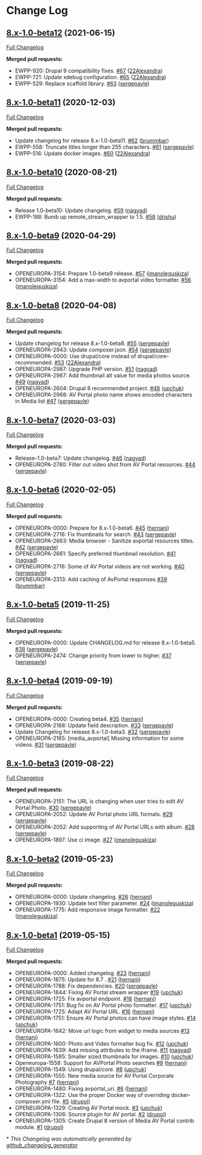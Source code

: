 # Change Log

## [8.x-1.0-beta12](https://github.com/openeuropa/media_avportal/tree/8.x-1.0-beta12) (2021-06-15)
[Full Changelog](https://github.com/openeuropa/media_avportal/compare/8.x-1.0-beta11...8.x-1.0-beta12)

**Merged pull requests:**

- EWPP-920: Drupal 9 compatibility fixes. [\#67](https://github.com/openeuropa/media_avportal/pull/67) ([22Alexandra](https://github.com/22Alexandra))
- EWPP-721: Update xdebug configuration. [\#65](https://github.com/openeuropa/media_avportal/pull/65) ([22Alexandra](https://github.com/22Alexandra))
- EWPP-529: Replace scaffold library. [\#63](https://github.com/openeuropa/media_avportal/pull/63) ([sergepavle](https://github.com/sergepavle))

## [8.x-1.0-beta11](https://github.com/openeuropa/media_avportal/tree/8.x-1.0-beta11) (2020-12-03)
[Full Changelog](https://github.com/openeuropa/media_avportal/compare/8.x-1.0-beta10...8.x-1.0-beta11)

**Merged pull requests:**

- Update changelog for release 8.x-1.0-beta11. [\#62](https://github.com/openeuropa/media_avportal/pull/62) ([brummbar](https://github.com/brummbar))
- EWPP-558: Truncate titles longer than 255 characters. [\#61](https://github.com/openeuropa/media_avportal/pull/61) ([sergepavle](https://github.com/sergepavle))
- EWPP-516: Update docker images. [\#60](https://github.com/openeuropa/media_avportal/pull/60) ([22Alexandra](https://github.com/22Alexandra))

## [8.x-1.0-beta10](https://github.com/openeuropa/media_avportal/tree/8.x-1.0-beta10) (2020-08-21)
[Full Changelog](https://github.com/openeuropa/media_avportal/compare/8.x-1.0-beta9...8.x-1.0-beta10)

**Merged pull requests:**

- Release 1.0-beta10: Update changelog. [\#59](https://github.com/openeuropa/media_avportal/pull/59) ([nagyad](https://github.com/nagyad))
- EWPP-188: Bumb up remote\_stream\_wrapper to 1.5. [\#58](https://github.com/openeuropa/media_avportal/pull/58) ([drishu](https://github.com/drishu))

## [8.x-1.0-beta9](https://github.com/openeuropa/media_avportal/tree/8.x-1.0-beta9) (2020-04-29)

[Full Changelog](https://github.com/openeuropa/media_avportal/compare/8.x-1.0-beta8...8.x-1.0-beta9)

**Merged pull requests:**

- OPENEUROPA-3154: Prepare 1.0-beta9 release. [\#57](https://github.com/openeuropa/media_avportal/pull/57) ([imanoleguskiza](https://github.com/imanoleguskiza))
- OPENEUROPA-3154: Add a max-width to avportal video formatter. [\#56](https://github.com/openeuropa/media_avportal/pull/56) ([imanoleguskiza](https://github.com/imanoleguskiza))

## [8.x-1.0-beta8](https://github.com/openeuropa/media_avportal/tree/8.x-1.0-beta8) (2020-04-08)

[Full Changelog](https://github.com/openeuropa/media_avportal/compare/8.x-1.0-beta7...8.x-1.0-beta8)

**Merged pull requests:**

- Update changelog for release 8.x-1.0-beta8. [\#55](https://github.com/openeuropa/media_avportal/pull/55) ([sergepavle](https://github.com/sergepavle))
- OPENEUROPA-2943: Update composer.json. [\#54](https://github.com/openeuropa/media_avportal/pull/54) ([sergepavle](https://github.com/sergepavle))
- OPENEUROPA-0000: Use drupal/core instead of drupal/core-recommended. [\#53](https://github.com/openeuropa/media_avportal/pull/53) ([22Alexandra](https://github.com/22Alexandra))
- OPENEUROPA-2987: Upgrade PHP version. [\#51](https://github.com/openeuropa/media_avportal/pull/51) ([nagyad](https://github.com/nagyad))
- OPENEUROPA-2967: Add thumbnail alt value for media photos source. [\#49](https://github.com/openeuropa/media_avportal/pull/49) ([nagyad](https://github.com/nagyad))
- OPENEUROPA-2604: Drupal 8 recommended project. [\#48](https://github.com/openeuropa/media_avportal/pull/48) ([upchuk](https://github.com/upchuk))
- OPENEUROPA-2968: AV Portal photo name shows encoded characters in Media list [\#47](https://github.com/openeuropa/media_avportal/pull/47) ([sergepavle](https://github.com/sergepavle))

## [8.x-1.0-beta7](https://github.com/openeuropa/media_avportal/tree/8.x-1.0-beta7) (2020-03-03)

[Full Changelog](https://github.com/openeuropa/media_avportal/compare/8.x-1.0-beta6...8.x-1.0-beta7)

**Merged pull requests:**

- Release-1.0-beta7: Update changelog. [\#46](https://github.com/openeuropa/media_avportal/pull/46) ([nagyad](https://github.com/nagyad))
- OPENEUROPA-2780: Filter out video shot from AV Portal resources. [\#44](https://github.com/openeuropa/media_avportal/pull/44) ([sergepavle](https://github.com/sergepavle))

## [8.x-1.0-beta6](https://github.com/openeuropa/media_avportal/tree/8.x-1.0-beta6) (2020-02-05)

[Full Changelog](https://github.com/openeuropa/media_avportal/compare/8.x-1.0-beta5...8.x-1.0-beta6)

**Merged pull requests:**

- OPENEUROPA-0000: Prepare for 8.x-1.0-beta6. [\#45](https://github.com/openeuropa/media_avportal/pull/45) ([hernani](https://github.com/hernani))
- OPENEUROPA-2716: Fix thumbnails for search. [\#43](https://github.com/openeuropa/media_avportal/pull/43) ([sergepavle](https://github.com/sergepavle))
- OPENEUROPA-2663: Media browser - Sanitize avportal resources titles. [\#42](https://github.com/openeuropa/media_avportal/pull/42) ([sergepavle](https://github.com/sergepavle))
- OPENEUROPA-2661: Specify preferred thumbnail resolution. [\#41](https://github.com/openeuropa/media_avportal/pull/41) ([nagyad](https://github.com/nagyad))
- OPENEUROPA-2716: Some of AV Portal videos are not working. [\#40](https://github.com/openeuropa/media_avportal/pull/40) ([sergepavle](https://github.com/sergepavle))
- OPENEUROPA-2313: Add caching of AvPortal responses [\#39](https://github.com/openeuropa/media_avportal/pull/39) ([brummbar](https://github.com/brummbar))

## [8.x-1.0-beta5](https://github.com/openeuropa/media_avportal/tree/8.x-1.0-beta5) (2019-11-25)

[Full Changelog](https://github.com/openeuropa/media_avportal/compare/8.x-1.0-beta4...8.x-1.0-beta5)

**Merged pull requests:**

- OPENEUROPA-0000: Update CHANGELOG.md for release 8.x-1.0-beta5. [\#38](https://github.com/openeuropa/media_avportal/pull/38) ([sergepavle](https://github.com/sergepavle))
- OPENEUROPA-2474: Change priority from lower to higher. [\#37](https://github.com/openeuropa/media_avportal/pull/37) ([sergepavle](https://github.com/sergepavle))

## [8.x-1.0-beta4](https://github.com/openeuropa/media_avportal/tree/8.x-1.0-beta4) (2019-09-19)

[Full Changelog](https://github.com/openeuropa/media_avportal/compare/8.x-1.0-beta3...8.x-1.0-beta4)

**Merged pull requests:**

- OPENEUROPA-0000: Creating beta4. [\#35](https://github.com/openeuropa/media_avportal/pull/35) ([hernani](https://github.com/hernani))
- OPENEUROPA-2168: Update field description. [\#33](https://github.com/openeuropa/media_avportal/pull/33) ([sergepavle](https://github.com/sergepavle))
- Update Changelog for release 8.x-1.0-beta3. [\#32](https://github.com/openeuropa/media_avportal/pull/32) ([sergepavle](https://github.com/sergepavle))
- OPENEUROPA-2165: \[media\_avportal\] Missing information for some videos. [\#31](https://github.com/openeuropa/media_avportal/pull/31) ([sergepavle](https://github.com/sergepavle))

## [8.x-1.0-beta3](https://github.com/openeuropa/media_avportal/tree/8.x-1.0-beta3) (2019-08-22)

[Full Changelog](https://github.com/openeuropa/media_avportal/compare/8.x-1.0-beta2...8.x-1.0-beta3)

**Merged pull requests:**

- OPENEUROPA-2151: The URL is changing when user tries to edit AV Portal Photo. [\#30](https://github.com/openeuropa/media_avportal/pull/30) ([sergepavle](https://github.com/sergepavle))
- OPENEUROPA-2052: Update AV Portal photo URL formats. [\#29](https://github.com/openeuropa/media_avportal/pull/29) ([sergepavle](https://github.com/sergepavle))
- OPENEUROPA-2052: Add supporting of AV Portal URLs with album. [\#28](https://github.com/openeuropa/media_avportal/pull/28) ([sergepavle](https://github.com/sergepavle))
- OPENEUROPA-1897: Use ci image. [\#27](https://github.com/openeuropa/media_avportal/pull/27) ([imanoleguskiza](https://github.com/imanoleguskiza))

## [8.x-1.0-beta2](https://github.com/openeuropa/media_avportal/tree/8.x-1.0-beta2) (2019-05-23)

[Full Changelog](https://github.com/openeuropa/media_avportal/compare/8.x-1.0-beta1...8.x-1.0-beta2)

**Merged pull requests:**

- OPENEUROPA-0000: Update changelog. [\#26](https://github.com/openeuropa/media_avportal/pull/26) ([hernani](https://github.com/hernani))
- OPENEUROPA-1930: Update text filter parameter. [\#24](https://github.com/openeuropa/media_avportal/pull/24) ([imanoleguskiza](https://github.com/imanoleguskiza))
- OPENEUROPA-1775: Add responsive image formatter. [\#22](https://github.com/openeuropa/media_avportal/pull/22) ([imanoleguskiza](https://github.com/imanoleguskiza))

## [8.x-1.0-beta1](https://github.com/openeuropa/media_avportal/tree/8.x-1.0-beta1) (2019-05-15)

[Full Changelog](https://github.com/openeuropa/media_avportal/compare/6c909596a85a137052e7764989f197ec54d00bd7...8.x-1.0-beta1)

**Merged pull requests:**

- OPENEUROPA-0000: Added changelog. [\#23](https://github.com/openeuropa/media_avportal/pull/23) ([hernani](https://github.com/hernani))
- OPENEUROPA-1875: Update for 8.7 . [\#21](https://github.com/openeuropa/media_avportal/pull/21) ([hernani](https://github.com/hernani))
- OPENEUROPA-1788: Fix dependencies. [\#20](https://github.com/openeuropa/media_avportal/pull/20) ([sergepavle](https://github.com/sergepavle))
- OPENEUROPA-1844: Fixing AV Portal stream wrapper [\#19](https://github.com/openeuropa/media_avportal/pull/19) ([upchuk](https://github.com/upchuk))
- OPENEUROPA-1725: Fix avportal endpoint. [\#18](https://github.com/openeuropa/media_avportal/pull/18) ([hernani](https://github.com/hernani))
- OPENEUROPA-1751: Bug fix on AV Portal photo formatter. [\#17](https://github.com/openeuropa/media_avportal/pull/17) ([upchuk](https://github.com/upchuk))
- OPENEUROPA-1725: Adapt AV Portal URL. [\#16](https://github.com/openeuropa/media_avportal/pull/16) ([hernani](https://github.com/hernani))
- OPENEUROPA-1751: Ensure AV Portal photos can have image styles. [\#14](https://github.com/openeuropa/media_avportal/pull/14) ([upchuk](https://github.com/upchuk))
- OPENEUROPA-1642: Move url logic from widget to media sources [\#13](https://github.com/openeuropa/media_avportal/pull/13) ([hernani](https://github.com/hernani))
- OPENEUROPA-1600: Photo and Video formatter bug fix. [\#12](https://github.com/openeuropa/media_avportal/pull/12) ([upchuk](https://github.com/upchuk))
- OPENEUROPA-1639: Add missing attributes to the iframe. [\#11](https://github.com/openeuropa/media_avportal/pull/11) ([nagyad](https://github.com/nagyad))
- OPENEUROPA-1585: Smaller sized thumbnails for images. [\#10](https://github.com/openeuropa/media_avportal/pull/10) ([upchuk](https://github.com/upchuk))
- Openeuropa-1558: Support for AVPortal Photo searches [\#9](https://github.com/openeuropa/media_avportal/pull/9) ([hernani](https://github.com/hernani))
- OPENEUROPA-1549: Using drupal/core. [\#8](https://github.com/openeuropa/media_avportal/pull/8) ([upchuk](https://github.com/upchuk))
- OPENEUROPA-1555: New media source for AV Portal Corporate Photography [\#7](https://github.com/openeuropa/media_avportal/pull/7) ([hernani](https://github.com/hernani))
- OPENEUROPA-1480: Fixing avportal\_uri. [\#6](https://github.com/openeuropa/media_avportal/pull/6) ([hernani](https://github.com/hernani))
- OPENEUROPA-1322: Use the proper Docker way of overriding docker-composer.yml file.  [\#5](https://github.com/openeuropa/media_avportal/pull/5) ([drupol](https://github.com/drupol))
- OPENEUROPA-1329: Creating AV Portal mock. [\#3](https://github.com/openeuropa/media_avportal/pull/3) ([upchuk](https://github.com/upchuk))
- OPENEUROPA-1306: Source plugin for AV portal. [\#2](https://github.com/openeuropa/media_avportal/pull/2) ([drupol](https://github.com/drupol))
- OPENEUROPA-1305: Create Drupal 8 version of Media AV Portal contrib module. [\#1](https://github.com/openeuropa/media_avportal/pull/1) ([drupol](https://github.com/drupol))



\* *This Changelog was automatically generated by [github_changelog_generator](https://github.com/github-changelog-generator/github-changelog-generator)*
